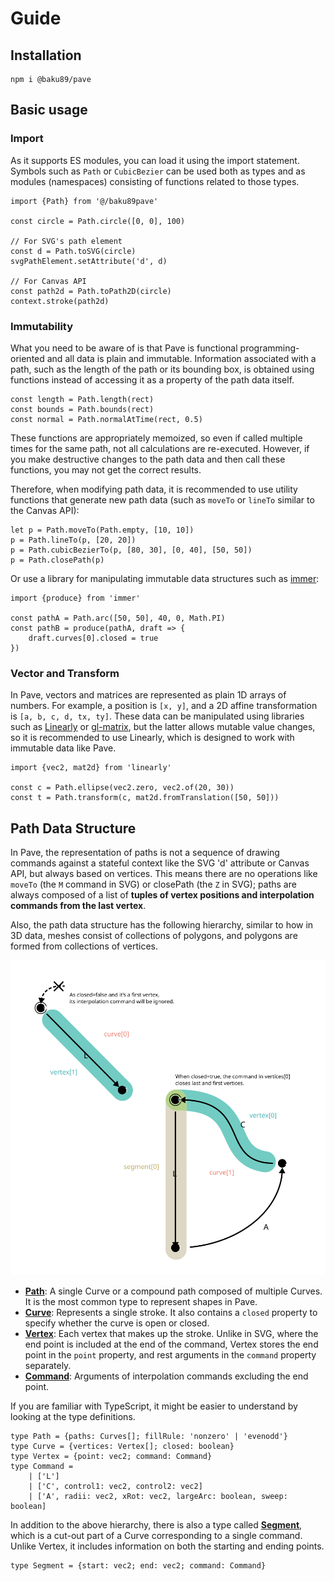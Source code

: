 # Guide

## Installation

```sh:no-line-numbers
npm i @baku89/pave
```

## Basic usage

### Import

As it supports ES modules, you can load it using the import statement. Symbols such as `Path` or `CubicBezier` can be used both as types and as modules (namespaces) consisting of functions related to those types.

```ts:no-line-numbers
import {Path} from '@/baku89pave'

const circle = Path.circle([0, 0], 100)

// For SVG's path element
const d = Path.toSVG(circle)
svgPathElement.setAttribute('d', d)

// For Canvas API
const path2d = Path.toPath2D(circle)
context.stroke(path2d)
```

### Immutability

What you need to be aware of is that Pave is functional programming-oriented and all data is plain and immutable. Information associated with a path, such as the length of the path or its bounding box, is obtained using functions instead of accessing it as a property of the path data itself.

```ts:no-line-numbers
const length = Path.length(rect)
const bounds = Path.bounds(rect)
const normal = Path.normalAtTime(rect, 0.5)
```

These functions are appropriately memoized, so even if called multiple times for the same path, not all calculations are re-executed. However, if you make destructive changes to the path data and then call these functions, you may not get the correct results.

Therefore, when modifying path data, it is recommended to use utility functions that generate new path data (such as `moveTo` or `lineTo` similar to the Canvas API):

```ts:no-line-numbers
let p = Path.moveTo(Path.empty, [10, 10])
p = Path.lineTo(p, [20, 20])
p = Path.cubicBezierTo(p, [80, 30], [0, 40], [50, 50])
p = Path.closePath(p)
```

Or use a library for manipulating immutable data structures such as [immer](https://immerjs.github.io/immer/):

```ts:no-line-numbers
import {produce} from 'immer'

const pathA = Path.arc([50, 50], 40, 0, Math.PI)
const pathB = produce(pathA, draft => {
	draft.curves[0].closed = true
})
```

### Vector and Transform

In Pave, vectors and matrices are represented as plain 1D arrays of numbers. For example, a position is `[x, y]`, and a 2D affine transformation is `[a, b, c, d, tx, ty]`. These data can be manipulated using libraries such as [Linearly](https://baku89.github.io/linearly) or [gl-matrix](https://glmatrix.net/), but the latter allows mutable value changes, so it is recommended to use Linearly, which is designed to work with immutable data like Pave.

```ts:no-line-numbers
import {vec2, mat2d} from 'linearly'

const c = Path.ellipse(vec2.zero, vec2.of(20, 30))
const t = Path.transform(c, mat2d.fromTranslation([50, 50]))
```

## Path Data Structure

In Pave, the representation of paths is not a sequence of drawing commands against a stateful context like the SVG 'd' attribute or Canvas API, but always based on vertices. This means there are no operations like `moveTo` (the `M` command in SVG) or closePath (the `Z` in SVG); paths are always composed of a list of **tuples of vertex positions and interpolation commands from the last vertex**.

Also, the path data structure has the following hierarchy, similar to how in 3D data, meshes consist of collections of polygons, and polygons are formed from collections of vertices.

<img class='diagram' src='./path_structure.svg' alt='Path Structure' />

- [**Path**](./api/interfaces/Path): A single Curve or a compound path composed of multiple Curves. It is the most common type to represent shapes in Pave.
- [**Curve**](./api/interfaces/Curve): Represents a single stroke. It also contains a `closed` property to specify whether the curve is open or closed.
- [**Vertex**](./api/#vertex): Each vertex that makes up the stroke. Unlike in SVG, where the end point is included at the end of the command, Vertex stores the end point in the `point` property, and rest arguments in the `command` property separately.
- [**Command**](./api#command): Arguments of interpolation commands excluding the end point.

If you are familiar with TypeScript, it might be easier to understand by looking at the type definitions.

```ts:no-line-numbers
type Path = {paths: Curves[]; fillRule: 'nonzero' | 'evenodd'}
type Curve = {vertices: Vertex[]; closed: boolean}
type Vertex = {point: vec2; command: Command}
type Command =
	| ['L']
	| ['C', control1: vec2, control2: vec2]
	| ['A', radii: vec2, xRot: vec2, largeArc: boolean, sweep: boolean]
```

In addition to the above hierarchy, there is also a type called **[Segment](./api/interfaces/Segment)**, which is a cut-out part of a Curve corresponding to a single command. Unlike Vertex, it includes information on both the starting and ending points.

```ts:no-line-numbers
type Segment = {start: vec2; end: vec2; command: Command}
```
